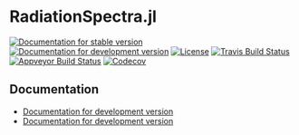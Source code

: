 # RadiationSpectra.jl

[![Documentation for stable version](https://img.shields.io/badge/docs-stable-blue.svg)](https://JuliaHEP.github.io/RadiationSpectra.jl/stable)
[![Documentation for development version](https://img.shields.io/badge/docs-dev-blue.svg)](https://JuliaHEP.github.io/RadiationSpectra.jl/dev)
[![License](http://img.shields.io/badge/license-MIT-brightgreen.svg?style=flat)](LICENSE.md)
[![Travis Build Status](https://travis-ci.com/JuliaHEP/RadiationSpectra.jl.svg?branch=master)](https://travis-ci.com/JuliaHEP/RadiationSpectra.jl)
[![Appveyor Build Status](https://ci.appveyor.com/api/projects/status/github/JuliaHEP/RadiationSpectra.jl?branch=master&svg=true)](https://ci.appveyor.com/project/JuliaHEP/RadiationSpectra-jl)
[![Codecov](https://codecov.io/gh/JuliaHEP/RadiationSpectra.jl/branch/master/graph/badge.svg)](https://codecov.io/gh/JuliaHEP/RadiationSpectra.jl)


## Documentation

* [Documentation for development version](https://JuliaHEP.github.io/RadiationSpectra.jl/stable)
* [Documentation for development version](https://JuliaHEP.github.io/RadiationSpectra.jl/dev)
